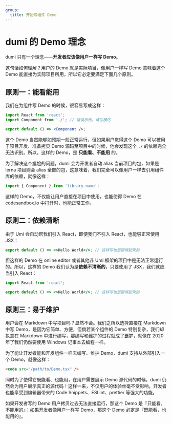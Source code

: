```yaml
---
group:
  title: 开始写组件 Demo
---
```


# dumi 的 Demo 理念

dumi 只有一个理念——**开发者应该像用户一样写 Demo**。

这句话如何理解？用户的 Demo 就是实际项目，像用户一样写 Demo 意味着这个 Demo 能直接为实际项目所用，所以它必定要满足下面几个原则。

## 原则一：能看能用

我们在为组件写 Demo 的时候，很容易写成这样：

```jsx | pure
import React from 'react';
import Component from './'; // 错误示例，请勿模仿

export default () => <Component />;
```

这个 Demo 当然能够如预期一般正常运行，但如果用户觉得这个 Demo 可以被用于项目开发、准备拷贝 Demo 源码至项目中的时候，他会发现这个 `./` 的依赖完全无法识别。所以，这样的 Demo，是 **只能看、不能用** 的。

为了解决这个尴尬的问题，dumi 会为开发者自动 alias 当前项目的包，如果是 lerna 项目则会 alias 全部的包，这意味着，我们完全可以像用户一样去引用组件库的依赖，就像这样：

```jsx | pure
import { Component } from 'library-name';
```

这样的 Demo，不仅能让用户直接在项目中使用，也能使得 Demo 在 codesandbox.io 中打开时，也能正常工作。

## 原则二：依赖清晰

由于 Umi 会自动帮我们引入 React，即便我们不引入 React，也能够正常使用 JSX：

```jsx | pure
export default () => <>Hello World</>; // 这样写也是跑得起来的
```

但这样的 Demo 在 online editor 或者其他非 Umi 框架的项目中是无法正常运行的。所以，这样的 Demo 我们认为是**依赖不清晰的**，只要使用了 JSX，我们就应当引入 React：

```jsx | pure
import React from 'react';

export default () => <>Hello World</>; // 这样写也是跑得起来的
```

## 原则三：易于维护

用户会在 Markdown 中写项目吗？显然不会。我们之所以选择直接在 Markdown 中写 Demo，是因为它简单、方便，但倘若某个组件的 Demo 特别复杂，我们却执意在 Markdown 中进行编写，那编写和维护的过程就成了噩梦，就像在 2020 年了我们仍然要使用 Windows 记事本去编程一样。

为了能让开发者能和开发组件一样去编写、维护 Demo，dumi 支持从外部引入一个 Demo，就像这样：

```html
<code src="/path/to/Demo.tsx" />
```

同时为了使得它既能看、也能用，在用户需要展示 Demo 源代码的时候，dumi 仍然会为用户展示真正的源代码！这样一来，不仅用户的体验丝毫不受影响，开发者也能享受到编辑器带来的 Code Snippets、ESLint、prettier 等强大的功能。

如果开发者写的 Demo 用户拷贝过去无法直接运行，那这个 Demo 是『只能看，不能用的』；如果开发者像用户一样写 Demo，那这个 Demo 必定是『既能看，也能用的』。
